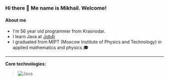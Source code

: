 ### Hi there 👋 Me name is Mikhail. Welcome!

#### About me
* I'm 56 year old programmer from Krasnodar. 
* I learn Java at [Job4j](https://job4j.ru/)
* I graduated from MIPT (Moscow Institute of Physics and Technology) in applied mathematics and physics
:mortar_board:
---
<b>Core technologies:</b>

> ![Java](https://img.shields.io/badge/Java_-_%3E=_8-blue) 




<!--
**MishlMogMish/MishlMogMish** is a ✨ _special_ ✨ repository because its `README.md` (this file) appears on your GitHub profile.

Here are some ideas to get you started:

- 🔭 I’m currently working on ...
- 🌱 I’m currently learning ...
- 👯 I’m looking to collaborate on ...
- 🤔 I’m looking for help with ...
- 💬 Ask me about ...
- 📫 How to reach me: ...
- 😄 Pronouns: ...
- ⚡ Fun fact: ...
-->
